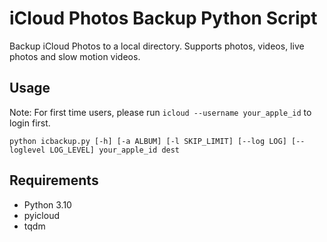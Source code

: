 # iCloud Photos Backup Python Script

Backup iCloud Photos to a local directory. Supports photos, videos, live photos and slow motion videos.

## Usage

Note: For first time users, please run ``icloud --username your_apple_id`` to login first.

``python icbackup.py [-h] [-a ALBUM] [-l SKIP_LIMIT] [--log LOG] [--loglevel LOG_LEVEL] your_apple_id dest``

## Requirements

* Python 3.10
* pyicloud
* tqdm
